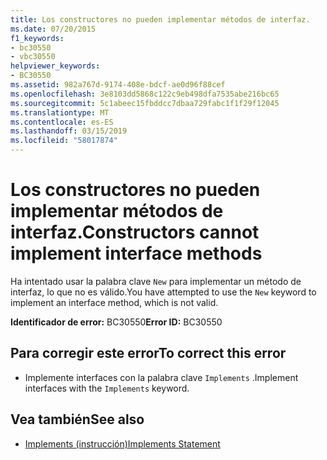 ```yaml
---
title: Los constructores no pueden implementar métodos de interfaz.
ms.date: 07/20/2015
f1_keywords:
- bc30550
- vbc30550
helpviewer_keywords:
- BC30550
ms.assetid: 982a767d-9174-408e-bdcf-ae0d96f88cef
ms.openlocfilehash: 3e8103dd5868c122c9eb498dfa7535abe216bc65
ms.sourcegitcommit: 5c1abeec15fbddcc7dbaa729fabc1f1f29f12045
ms.translationtype: MT
ms.contentlocale: es-ES
ms.lasthandoff: 03/15/2019
ms.locfileid: "58017874"
---
```

# <a name="constructors-cannot-implement-interface-methods"></a><span data-ttu-id="81ee4-102">Los constructores no pueden implementar métodos de interfaz.</span><span class="sxs-lookup"><span data-stu-id="81ee4-102">Constructors cannot implement interface methods</span></span>
<span data-ttu-id="81ee4-103">Ha intentado usar la palabra clave `New` para implementar un método de interfaz, lo que no es válido.</span><span class="sxs-lookup"><span data-stu-id="81ee4-103">You have attempted to use the `New` keyword to implement an interface method, which is not valid.</span></span>  
  
 <span data-ttu-id="81ee4-104">**Identificador de error:** BC30550</span><span class="sxs-lookup"><span data-stu-id="81ee4-104">**Error ID:** BC30550</span></span>  
  
## <a name="to-correct-this-error"></a><span data-ttu-id="81ee4-105">Para corregir este error</span><span class="sxs-lookup"><span data-stu-id="81ee4-105">To correct this error</span></span>  
  
-   <span data-ttu-id="81ee4-106">Implemente interfaces con la palabra clave `Implements` .</span><span class="sxs-lookup"><span data-stu-id="81ee4-106">Implement interfaces with the `Implements` keyword.</span></span>  
  
## <a name="see-also"></a><span data-ttu-id="81ee4-107">Vea también</span><span class="sxs-lookup"><span data-stu-id="81ee4-107">See also</span></span>

- [<span data-ttu-id="81ee4-108">Implements (instrucción)</span><span class="sxs-lookup"><span data-stu-id="81ee4-108">Implements Statement</span></span>](../../visual-basic/language-reference/statements/implements-statement.md)
